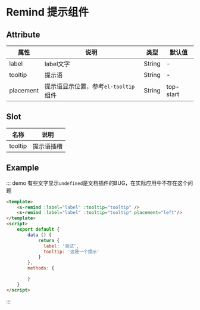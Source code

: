 # Remind 提示组件

## Attribute

| 属性          | 说明                                                                                                     | 类型                    | 默认值 |
| ------------- | -------------------------------------------------------------------------------------------------------- | ----------------------- | ------ |
| label         |     label文字                                                    | String                 | -  |
| tooltip          | 提示语 | String                  | -  |
| placement      | 提示语显示位置，参考`el-tooltip`组件                     | String                 | top-start  |

## Slot

| 名称  | 说明                   |
| ----- | ---------------------- |
| tooltip  | 提示语插槽 |

## Example

::: demo 有些文字显示`undefined`是文档插件的BUG，在实际应用中不存在这个问题
```html
<template>
    <s-remind :label="label" :tooltip="tooltip" />
    <s-remind :label="label" :tooltip="tooltip" placement="left"/>
</template>
<script>
    export default {
        data () {
            return {
              label: '测试',
              tooltip: '这是一个提示'
            }
        },
        methods: {

        }
    }
</script>
```
:::
